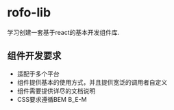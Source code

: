 # rofo-lib
学习创建一套基于react的基本开发组件库.

## 组件开发要求
+ 适配于多个平台
+ 组件提供基本的使用方式，并且提供宽泛的调用者自定义
+ 组件需要提供详尽的文档说明
+ CSS要求遵循BEM B_E-M
